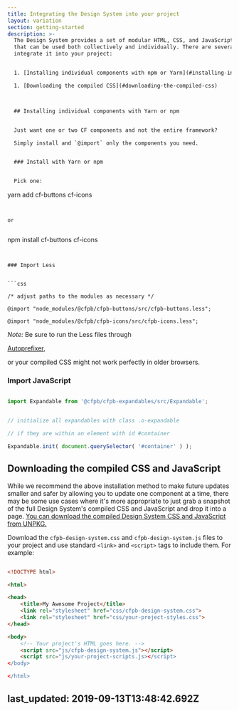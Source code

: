```yaml
---
title: Integrating the Design System into your project
layout: variation
section: getting-started
description: >-
  The Design System provides a set of modular HTML, CSS, and JavaScript patterns
  that can be used both collectively and individually. There are several ways to
  integrate it into your project:


  1. [Installing individual components with npm or Yarn](#installing-individual-components-with-yarn-or-npm)

  1. [Downloading the compiled CSS](#downloading-the-compiled-css)



  ## Installing individual components with Yarn or npm


  Just want one or two CF components and not the entire framework?

  Simply install and `@import` only the components you need.


  ### Install with Yarn or npm


  Pick one:


  ```

  yarn add cf-buttons cf-icons

  ```


  or


  ```

  npm install cf-buttons cf-icons

  ```


  ### Import Less


  ```css

  /* adjust paths to the modules as necessary */

  @import "node_modules/@cfpb/cfpb-buttons/src/cfpb-buttons.less";

  @import "node_modules/@cfpb/cfpb-icons/src/cfpb-icons.less";

  ```


  _Note:_ Be sure to run the Less files through

  [Autoprefixer](https://github.com/postcss/autoprefixer),

  or your compiled CSS might not work perfectly in older browsers.


  ### Import JavaScript


  ```js

  import Expandable from '@cfpb/cfpb-expandables/src/Expandable';


  // initialize all expandables with class .o-expandable

  // if they are within an element with id #container

  Expandable.init( document.querySelector( '#container' ) );

  ```



  ## Downloading the compiled CSS and JavaScript


  While we recommend the above installation method to make future updates smaller and safer by allowing you to update one component at a time, there may be some use cases where it's more appropriate to just grab a snapshot of the full Design System's compiled CSS and JavaScript and drop it into a page. <a class="cf-download" href="https://npmcdn.com/@cfpb/cfpb-design-system/">You can download the compiled Design System CSS and JavaScript from UNPKG.</a>


  Download the `cfpb-design-system.css` and `cfpb-design-system.js` files to your project and use standard `<link>` and `<script>` tags to include them. For example:


  ```html

  <!DOCTYPE html>

  <html>

  <head>
      <title>My Awesome Project</title>
      <link rel="stylesheet" href="css/cfpb-design-system.css">
      <link rel="stylesheet" href="css/your-project-styles.css">
  </head>

  <body>
      <!-- Your project's HTML goes here. -->
      <script src="js/cfpb-design-system.js"></script>
      <script src="js/your-project-scripts.js></script>
  </body>

  </html>

  ```
last_updated: 2019-09-13T13:48:42.692Z
---
```


